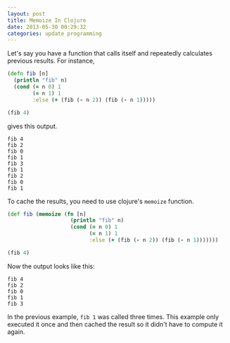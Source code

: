 ```yaml
---
layout: post
title: Memoize In Clojure
date: 2013-05-30 00:29:32
categories: update programming
---
```

Let's say you have a function that calls itself and repeatedly calculates
previous results.  For instance,

```clj
(defn fib [n]
  (println "fib" n)
  (cond (= n 0) 1
        (= n 1) 1
        :else (+ (fib (- n 2)) (fib (- n 1)))))

(fib 4)
```

gives this output.

```
fib 4
fib 2
fib 0
fib 1
fib 3
fib 1
fib 2
fib 0
fib 1
```

To cache the results, you need to use clojure's `memoize` function.

```clj
(def fib (memoize (fn [n]
                    (println "fib" n)
                    (cond (= n 0) 1
                          (= n 1) 1
                          :else (+ (fib (- n 2)) (fib (- n 1)))))))

(fib 4)
```

Now the output looks like this:

```
fib 4
fib 2
fib 0
fib 1
fib 3
```

In the previous example, `fib 1` was called three times.  This example only
executed it once and then cached the result so it didn't have to compute it
again.
